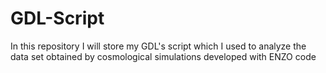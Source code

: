 # GDL-Script
In this repository I will store my GDL's script which I used to analyze the data set obtained by cosmological simulations developed with ENZO code
